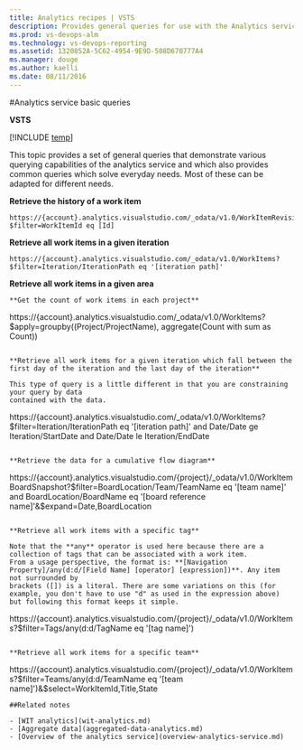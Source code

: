 ```yaml
---
title: Analytics recipes | VSTS  
description: Provides general queries for use with the Analytics service for VSTS 
ms.prod: vs-devops-alm
ms.technology: vs-devops-reporting
ms.assetid: 1320852A-5C62-4954-9E9D-508D670777A4
ms.manager: douge
ms.author: kaelli
ms.date: 08/11/2016
---
```


#Analytics service basic queries  

**VSTS**  

[!INCLUDE [temp](../_shared/analytics-preview.md)]

This topic provides a set of general queries that demonstrate various querying capabilities of the
analytics service and which also provides common queries which solve everyday needs. Most of these can be 
adapted for different needs. 

**Retrieve the history of a work item**

```
https://{account}.analytics.visualstudio.com/_odata/v1.0/WorkItemRevisions?$filter=WorkItemId eq [Id]
```

**Retrieve all work items in a given iteration**

```
https://{account}.analytics.visualstudio.com/_odata/v1.0/WorkItems?$filter=Iteration/IterationPath eq '[iteration path]'
```

**Retrieve all work items in a given area**

```
**Get the count of work items in each project**
```
https://{account}.analytics.visualstudio.com/_odata/v1.0/WorkItems?$apply=groupby((Project/ProjectName), aggregate(Count with sum as Count))
```

**Retrieve all work items for a given iteration which fall between the first day of the iteration and the last day of the iteration**

This type of query is a little different in that you are constraining your query by data 
contained with the data. 

```
https://{account}.analytics.visualstudio.com/_odata/v1.0/WorkItems?$filter=Iteration/IterationPath eq '[iteration path]' and Date/Date ge Iteration/StartDate and Date/Date le Iteration/EndDate
```

**Retrieve the data for a cumulative flow diagram**

```
https://{account}.analytics.visualstudio.com/{project}/_odata/v1.0/WorkItemBoardSnapshot?$filter=BoardLocation/Team/TeamName eq '[team name]'
and BoardLocation/BoardName eq '[board reference name]'&$expand=Date,BoardLocation
```

**Retrieve all work items with a specific tag**

Note that the **any** operator is used here because there are a collection of tags that can be associated with a work item.
From a usage perspective, the format is: **[Navigation Property]/any(d:d/[Field Name] [operator] [expression])**. Any item not surrounded by
brackets ([]) is a literal. There are some variations on this (for example, you don't have to use "d" as used in the expression above)
but following this format keeps it simple.

```
https://{account}.analytics.visualstudio.com/{project}/_odata/v1.0/WorkItems?$filter=Tags/any(d:d/TagName eq '[tag name]')
```

**Retrieve all work items for a specific team**

```
https://{account}.analytics.visualstudio.com/{project}/_odata/v1.0/WorkItems?$filter=Teams/any(d:d/TeamName eq '[team name]')&$select=WorkItemId,Title,State
```
##Related notes 

- [WIT analytics](wit-analytics.md)  
- [Aggregate data](aggregated-data-analytics.md)
- [Overview of the analytics service](overview-analytics-service.md)
